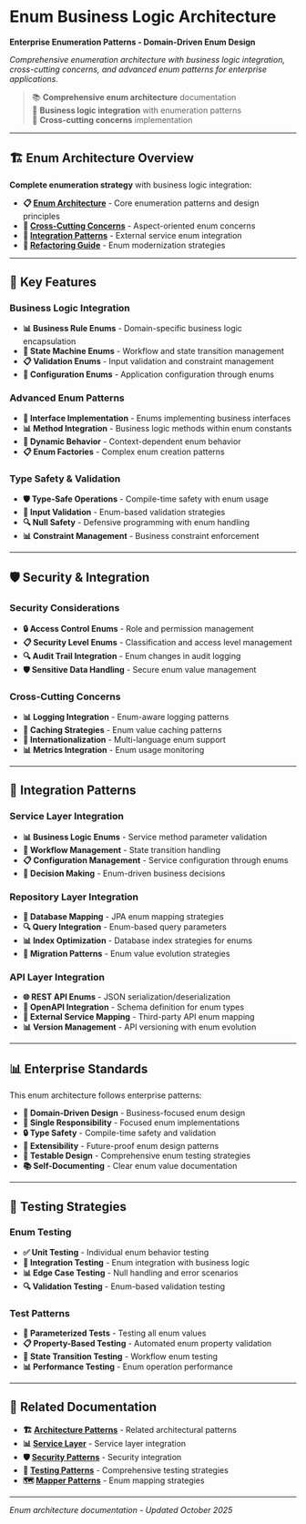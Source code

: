 # Enum Business Logic Architecture

**Enterprise Enumeration Patterns - Domain-Driven Enum Design**

*Comprehensive enumeration architecture with business logic integration, cross-cutting concerns, and advanced enum patterns for enterprise applications.*

> 📚 **Comprehensive enum architecture** documentation  
> 🎯 **Business logic integration** with enumeration patterns  
> 🔄 **Cross-cutting concerns** implementation  

---

## 🏗️ Enum Architecture Overview

**Complete enumeration strategy** with business logic integration:

- **📋 [Enum Architecture](ENUM_ARCHITECTURE.md)** - Core enumeration patterns and design principles
- **🔄 [Cross-Cutting Concerns](ENUM_CROSS_CUTTING_CONCERNS.md)** - Aspect-oriented enum concerns
- **🔗 [Integration Patterns](ENUM_INTEGRATION_PATTERNS.md)** - External service enum integration
- **🚀 [Refactoring Guide](ENUM_REFACTORING.md)** - Enum modernization strategies

---

## 🎯 Key Features

### Business Logic Integration

- **📊 Business Rule Enums** - Domain-specific business logic encapsulation
- **🔄 State Machine Enums** - Workflow and state transition management
- **📋 Validation Enums** - Input validation and constraint management
- **🎯 Configuration Enums** - Application configuration through enums

### Advanced Enum Patterns

- **🔗 Interface Implementation** - Enums implementing business interfaces
- **📊 Method Integration** - Business logic methods within enum constants
- **🔄 Dynamic Behavior** - Context-dependent enum behavior
- **📋 Enum Factories** - Complex enum creation patterns

### Type Safety & Validation

- **🛡️ Type-Safe Operations** - Compile-time safety with enum usage
- **📝 Input Validation** - Enum-based validation strategies
- **🔍 Null Safety** - Defensive programming with enum handling
- **📊 Constraint Management** - Business constraint enforcement

---

## 🛡️ Security & Integration

### Security Considerations

- **🔒 Access Control Enums** - Role and permission management
- **📋 Security Level Enums** - Classification and access level management
- **🔍 Audit Trail Integration** - Enum changes in audit logging
- **🛡️ Sensitive Data Handling** - Secure enum value management

### Cross-Cutting Concerns

- **📊 Logging Integration** - Enum-aware logging patterns
- **🔄 Caching Strategies** - Enum value caching patterns
- **📝 Internationalization** - Multi-language enum support
- **📊 Metrics Integration** - Enum usage monitoring

---

## 🔄 Integration Patterns

### Service Layer Integration

- **📊 Business Logic Enums** - Service method parameter validation
- **🔄 Workflow Management** - State transition handling
- **📋 Configuration Management** - Service configuration through enums
- **🎯 Decision Making** - Enum-driven business decisions

### Repository Layer Integration

- **💾 Database Mapping** - JPA enum mapping strategies
- **🔍 Query Integration** - Enum-based query parameters
- **📊 Index Optimization** - Database index strategies for enums
- **🔄 Migration Patterns** - Enum value evolution strategies

### API Layer Integration

- **🌐 REST API Enums** - JSON serialization/deserialization
- **📝 OpenAPI Integration** - Schema definition for enum types
- **🔗 External Service Mapping** - Third-party API enum mapping
- **📊 Version Management** - API versioning with enum evolution

---

## 📊 Enterprise Standards

This enum architecture follows enterprise patterns:

- **📐 Domain-Driven Design** - Business-focused enum design
- **🎯 Single Responsibility** - Focused enum implementations
- **🔒 Type Safety** - Compile-time safety and validation
- **🔄 Extensibility** - Future-proof enum design patterns
- **🧪 Testable Design** - Comprehensive enum testing strategies
- **📚 Self-Documenting** - Clear enum value documentation

---

## 🧪 Testing Strategies

### Enum Testing

- **✅ Unit Testing** - Individual enum behavior testing
- **🔄 Integration Testing** - Enum integration with business logic
- **📊 Edge Case Testing** - Null handling and error scenarios
- **🔍 Validation Testing** - Enum-based validation testing

### Test Patterns

- **🎯 Parameterized Tests** - Testing all enum values
- **📋 Property-Based Testing** - Automated enum property validation
- **🔄 State Transition Testing** - Workflow enum testing
- **📊 Performance Testing** - Enum operation performance

---

## 🔗 Related Documentation

- **🏗️ [Architecture Patterns](../patterns/)** - Related architectural patterns
- **📊 [Service Layer](../services/)** - Service layer integration
- **🛡️ [Security Patterns](../patterns/security-patterns.md)** - Security integration
- **🧪 [Testing Patterns](../testing/)** - Comprehensive testing strategies
- **🗺️ [Mapper Patterns](../mappers/)** - Enum mapping strategies

---

*Enum architecture documentation - Updated October 2025*